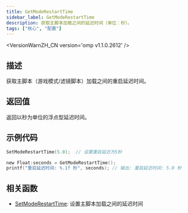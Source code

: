 ```yaml
---
title: GetModeRestartTime
sidebar_label: GetModeRestartTime
description: 获取主脚本加载之间的延迟时间（单位：秒）。
tags: ["核心", "配置"]
---
```


<VersionWarnZH_CN version='omp v1.1.0.2612' />

## 描述

获取主脚本（游戏模式/滤镜脚本）加载之间的重启延迟时间。

## 返回值

返回以秒为单位的浮点型延迟时间。

## 示例代码

```c
SetModeRestartTime(5.0);  // 设置重启延迟为5秒

new Float:seconds = GetModeRestartTime();
printf("重启延迟时间: %.1f 秒", seconds); // 输出: 重启延迟时间: 5.0 秒
```

## 相关函数

- [SetModeRestartTime](SetModeRestartTime.md): 设置主脚本加载之间的延迟时间
